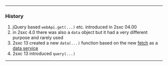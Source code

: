 
---

### History

1. jQuery based `webApi.get(...)` etc. introduced in 2sxc 04.00
1. in 2sxc 4.0 there was also a `data` object but it had a very different purpose and rarely used
1. 2sxc 13 created a new `data(...)` function based on the new [fetch](xref:JsCode.2sxcApi.Sxc.WebApi.Fetch) as a [data service](xref:Api.Js.SxcJs.SxcData)
1. 2sxc 13 introduced `query(...)` 

---